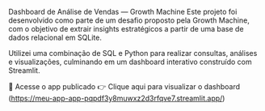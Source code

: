 Dashboard de Análise de Vendas — Growth Machine
Este projeto foi desenvolvido como parte de um desafio proposto pela Growth Machine, com o objetivo de extrair insights estratégicos a partir de uma base de dados relacional em SQLite.

Utilizei uma combinação de SQL e Python para realizar consultas, análises e visualizações, culminando em um dashboard interativo construído com Streamlit.

🔗 Acesse o app publicado
👉 Clique aqui para visualizar o dashboard (https://meu-app-app-pqpdf3y8muwxz2d3rfqve7.streamlit.app/)


